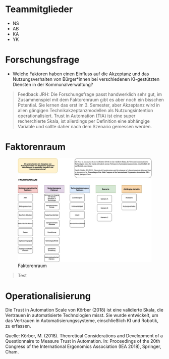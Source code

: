 # Teammitglieder

-   NS
-   AB
-   KA
-   YK

# Forschungsfrage

-   Welche Faktoren haben einen Einfluss auf die Akzeptanz und das
    Nutzungsverhalten von Bürger\*innen bei verschiedenen KI-gestützten
    Diensten in der Kommunalverwaltung?

> Feedback JRH: Die Forschungsfrage passt handwerklich sehr gut, im
> Zusammenspiel mit dem Faktorenraum gibt es aber noch ein bisschen
> Potential. Sie lernen das erst im 3. Semester, aber Akzeptanz wird in
> allen gängigen Technikakzeptanzmodellen als Nutzungsintention
> operationalisiert. Trust in Automation (TIA) ist eine super
> recherchierte Skala, ist allerdings per Definition eine abhängige
> Variable und sollte daher nach dem Szenario gemessen werden.

# Faktorenraum

<figure>
<img src="readme_files/Faktorenraum_Gruppe%201.jpeg"
alt="Faktorenraum" />
<figcaption aria-hidden="true">Faktorenraum</figcaption>
</figure>

> Test

# Operationalisierung

Die Trust in Automation Scale von Körber (2018) ist eine validierte
Skala, die Vertrauen in automatisierte Technologien misst. Sie wurde
entwickelt, um das Vertrauen in Automatisierungssysteme, einschließlich
KI und Robotik, zu erfassen.

Quelle: Körber, M. (2018). Theoretical Considerations and Development of
a Questionnaire to Measure Trust in Automation. In: Proceedings of the
20th Congress of the International Ergonomics Association (IEA 2018),
Springer, Cham.
